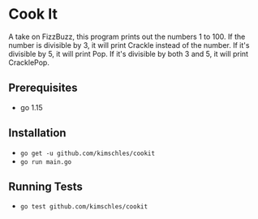 # Cook It 

A take on FizzBuzz, this program prints out the numbers 1 to 100. If the number is divisible by 3, it will print Crackle instead of the number. If it's divisible by 5, it will print Pop. If it's divisible by both 3 and 5, it will print CracklePop.

## Prerequisites

- go 1.15 

## Installation 

- `go get -u github.com/kimschles/cookit`
- `go run main.go`

## Running Tests 

- `go test github.com/kimschles/cookit`